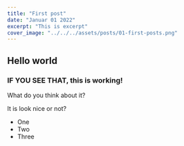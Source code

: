 ```yaml
---
title: "First post"
date: "Januar 01 2022"
excerpt: "This is excerpt"
cover_image: "../../../assets/posts/01-first-posts.png"
---
```


## Hello world

### IF YOU SEE THAT, this is working!

What do you think about it?

It is look nice or not?

- One
- Two
- Three
